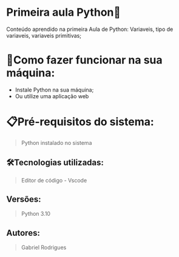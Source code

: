 # Primeira aula Python🚀

Conteúdo aprendido na primeira Aula de Python: Variaveis, tipo de variaveis, variaveis primitivas;

# 🔌Como fazer funcionar na sua máquina:

- Instale Python na sua máquina;
- Ou utilize uma aplicação web

# 📋Pré-requisitos do sistema:

> Python instalado no sistema

## 🛠️Tecnologias utilizadas:

> Editor de código - Vscode


## Versões:

> Python 3.10

## Autores:

> Gabriel Rodrigues
